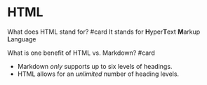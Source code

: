 
# HTML

What does HTML stand for? #card 
It stands for **H**yper**T**ext **M**arkup **L**anguage

What is one benefit of HTML vs. Markdown? #card 
- Markdown *only* supports up to six levels of headings.
- HTML allows for an *unlimited* number of heading levels.


